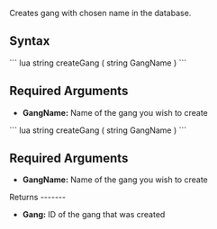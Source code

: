 Creates gang with chosen name in the database.

Syntax
------

<section name="Server" class="server" show="true">
``` lua
string createGang ( string GangName )
```

Required Arguments
------------------

-   **GangName:** Name of the gang you wish to create

</section>
<section name="Client" class="client" show="true">
``` lua
string createGang ( string GangName )
```

Required Arguments
------------------

-   **GangName:** Name of the gang you wish to create

</section>
Returns
-------

-   **Gang:** ID of the gang that was created
